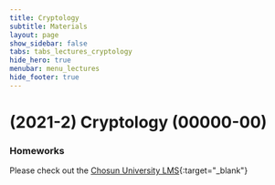 ```yaml
---
title: Cryptology
subtitle: Materials
layout: page
show_sidebar: false
tabs: tabs_lectures_cryptology
hide_hero: true
menubar: menu_lectures
hide_footer: true
---
```


# (2021-2) Cryptology (00000-00)

### Homeworks

Please check out the [Chosun University LMS](https://clc.chosun.ac.kr){:target="_blank"}